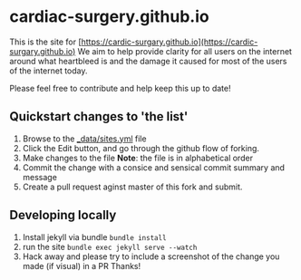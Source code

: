 cardiac-surgery.github.io
=========================

This is the site for [https://cardic-surgary.github.io](https://cardic-surgary.github.io)
We aim to help provide clarity for all users on the internet around what heartbleed is and the damage it caused for 
most of the users of the internet today.

Please feel free to contribute and help keep this up to date!

## Quickstart changes to 'the list'

1. Browse to the [_data/sites.yml](https://github.com/cardiac-surgery/cardiac-surgery.github.io/blob/master/_data/sites.yml) file
2. Click the Edit button, and go through the github flow of forking.
3. Make changes to the file **Note**: the file is in alphabetical order
4. Commit the change with a consice and sensical commit summary and message
5. Create a pull request aginst master of this fork and submit.


## Developing locally

1. Install jekyll via bundle `bundle install`
2. run the site `bundle exec jekyll serve --watch`
3. Hack away and please try to include a screenshot of the change you made (if visual) in a PR Thanks!



